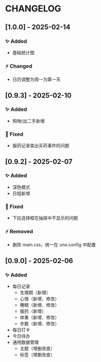 # CHANGELOG

## [1.0.0] - 2025-02-14
### ✨ Added
- 基础统计图

### ⚡️ Changed
- 日历调整为周一为第一天

## [0.9.3] - 2025-02-10
### ✨ Added
- 购物/出二手新增

### 🐛 Fixed
- 服药记录查出买药事件的问题

## [0.9.2] - 2025-02-07
### ✨ Added
- 深色模式
- 日程新增

### 🐛 Fixed
- 下拉选择框在抽屉中不显示的问题

### ⚡️ Removed
- 删除 main.css，统一在 uno.config 中配置

## [0.9.0] - 2025-02-06
### ✨ Added
- 每日记录
    - 生理期（新增）
    - 心情（新增、修改）
    - 睡眠（新增、修改）
    - 服药（新增）
    - 体重（新增、修改）
    - 步数（新增、修改）
- 每日打卡
- 今日待办
- 通用数据管理
    - 主题（增删改查）
    - 标签（增删改查）